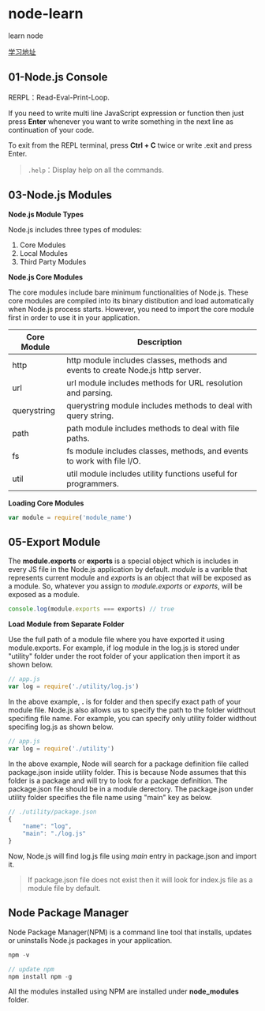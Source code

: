 # node-learn
learn node

[学习地址](https://www.tutorialsteacher.com/nodejs/nodejs-tutorials)

## 01-Node.js Console

RERPL：Read-Eval-Print-Loop.

If you need to write multi line JavaScript expression or function then just press **Enter** whenever you want to write something in the next line as continuation of your code.

To exit from the REPL terminal, press **Ctrl + C** twice or write .exit and press Enter.

>  `.help`：Display help on all the commands.

## 03-Node.js Modules

**Node.js Module Types**

Node.js includes three types of modules:

1. Core Modules
2. Local Modules
3. Third Party Modules

**Node.js Core Modules**

The core modules include bare minimum functionalities of Node.js. These core modules are compiled into its binary distibution and load automatically when Node.js process starts. However, you need to import the core module first in order to use it in your application.

| Core Module | Description                                                  |
| ----------- | ------------------------------------------------------------ |
| http        | http module includes classes, methods and events to create Node.js http server. |
| url         | url module includes methods for URL resolution and parsing.  |
| querystring | querystring module includes methods to deal with query string. |
| path        | path module includes methods to deal with file paths.        |
| fs          | fs module includes classes, methods, and events to work with file I/O. |
| util        | util module includes utility functions useful for programmers. |

**Loading Core Modules**

```js
var module = require('module_name')
```

## 05-Export Module

The **module.exports** or **exports** is a special object which is includes in every JS file in the Node.js application by default.  *module* is a varible that represents current module and *exports* is an object that will be exposed as a module. So, whatever you assign to *module.exports* or *exports*, will be exposed as a module.

```js
console.log(module.exports === exports) // true
```

**Load Module from Separate Folder**

Use the full path of a module file where you have exported it using module.exports. For example, if log module in the log.js is stored under "utility" folder under the root folder of your application then import it as shown below.

```js
// app.js
var log = require('./utility/log.js')
```

In the above example, **.** is for folder and then specify exact path of your module file. Node.js also allows us to specify the path to the folder widthout specifing file name. For example, you can specify only utility folder widthout specifing log.js as shown below. 

```js
// app.js
var log = require('./utility')
```

In the above example, Node will search for a package definition file called package.json inside utility folder. This is because Node assumes that this folder is a package and will try to look for a package definition. The package.json file should be in a module derectory. The package.json under utility folder specifies the file name using "main" key as below.

```js
// ./utility/package.json
{
    "name": "log",
    "main": "./log.js"
}
```

Now, Node.js will find log.js file using *main* entry in package.json and import it.

> If package.json file does not exist then it will look for index.js file as a module file by default.

## Node Package Manager

Node Package Manager(NPM) is a command line tool that installs, updates or uninstalls Node.js packages in your application.

```js
npm -v

// update npm
npm install npm -g
```

All the modules installed using NPM are installed under **node_modules** folder.

